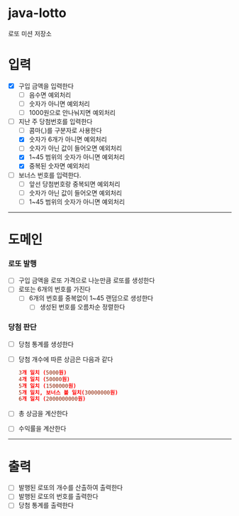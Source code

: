 # java-lotto

로또 미션 저장소

# 입력

- [x]  구입 금액을 입력한다
    - [ ]  음수면 예외처리
    - [ ]  숫자가 아니면 예외처리
    - [ ]  1000원으로 안나눠지면 예외처리
- [ ]  지난 주 당첨번호를 입력한다
    - [ ]  콤마(,)를 구분자로 사용한다
    - [x]  숫자가 6개가 아니면 예외처리
    - [ ]  숫자가 아닌 값이 들어오면 예외처리
    - [x]  1~45 범위의 숫자가 아니면 예외처리
    - [x]  중복된 숫자면 예외처리
- [ ]  보너스 번호를 입력한다.
    - [ ]  앞선 당첨번호랑 중복되면 예외처리
    - [ ]  숫자가 아닌 값이 들어오면 예외처리
    - [ ]  1~45 범위의 숫자가 아니면 예외처리

---

# 도메인

### 로또 발행

- [ ]  구입 금액을 로또 가격으로 나눈만큼 로또를 생성한다
- [ ]  로또는 6개의 번호를 가진다
    - [ ]  6개의 번호를 중복없이 1~45 랜덤으로 생성한다
        - [ ]  생성된 번호를 오름차순 정렬한다

### 당첨 판단

- [ ]  당첨 통계를 생성한다
- [ ]  당첨 개수에 따른 상금은 다음과 같다

   ```toml
   3개 일치 (5000원)
   4개 일치 (50000원)
   5개 일치 (1500000원)
   5개 일치, 보너스 볼 일치(30000000원) 
   6개 일치 (2000000000원)
   ```

- [ ]  총 상금을 계산한다
- [ ]  수익률을 계산한다

---

# 출력

- [ ]  발행된 로또의 개수를 산출하여 출력한다
- [ ]  발행된 로또의 번호를 출력한다
- [ ]  당첨 통계를 출력한다